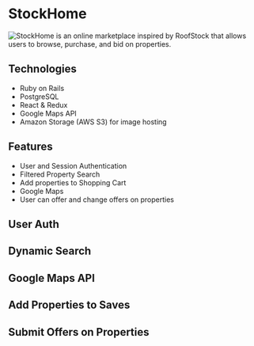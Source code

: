 # StockHome

![StockHome](https://stockhome-app.herokuapp.com/#/) is an online marketplace inspired by RoofStock that allows users to browse, purchase, and bid on properties.

## Technologies

* Ruby on Rails
* PostgreSQL
* React & Redux
* Google Maps API
* Amazon Storage (AWS S3) for image hosting

## Features
* User and Session Authentication
* Filtered Property Search
* Add properties to Shopping Cart
* Google Maps
* User can offer and change offers on properties


## User Auth


## Dynamic Search


## Google Maps API


## Add Properties to Saves


## Submit Offers on Properties







